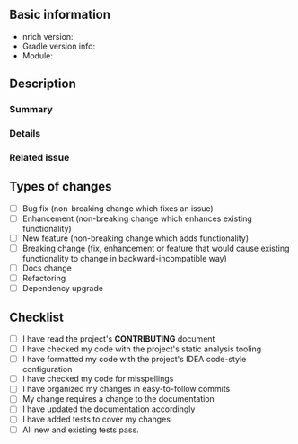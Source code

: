 <!--
  Please use Markdown syntax throughout the report for improved clarity.
  https://guides.github.com/features/mastering-markdown/
-->

## Basic information
* nrich version:
  <!-- released version or snapshot version -->
  <!-- for snapshot version include main branch commit SHA (i.e. as given from "git rev-parse HEAD" command) -->
* Gradle version info:
  <!-- output of "./gradlew --version" command -->
* Module:
  <!-- Please, include name(s) of relevant nrich's module(s). If not related to any specific module, specify "project" instead. -->

## Description
### Summary
<!--- Please, provide a short summary of your changes. -->

### Details
<!--- Please, describe your changes in detail. -->

### Related issue
<!--
  If there is a related issue, please provide a reference to it.
  If the related issue does not exist, please consider creating one.
-->

## Types of changes
<!--- What types of changes does your code introduce? Please, put an "x" in all the boxes that apply. -->
- [ ] Bug fix (non-breaking change which fixes an issue)
- [ ] Enhancement (non-breaking change which enhances existing functionality)
- [ ] New feature (non-breaking change which adds functionality)
- [ ] Breaking change (fix, enhancement or feature that would cause existing functionality to change in backward-incompatible way)
- [ ] Docs change
- [ ] Refactoring
- [ ] Dependency upgrade

## Checklist
<!--- Please, go over all the following points, and put an "x" in all the boxes that apply. -->
- [ ] I have read the project's **CONTRIBUTING** document
- [ ] I have checked my code with the project's static analysis tooling
- [ ] I have formatted my code with the project's IDEA code-style configuration
- [ ] I have checked my code for misspellings
- [ ] I have organized my changes in easy-to-follow commits
- [ ] My change requires a change to the documentation
- [ ] I have updated the documentation accordingly
- [ ] I have added tests to cover my changes
- [ ] All new and existing tests pass.
